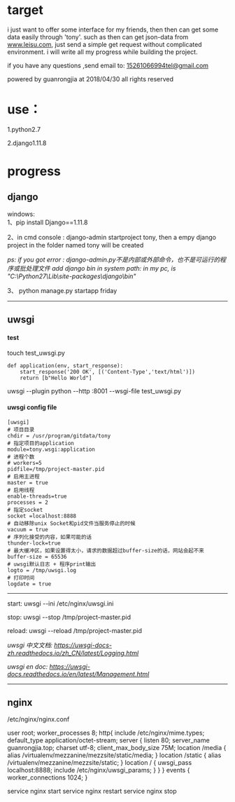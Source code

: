 # target
i just want to offer some interface for my friends,
then then can get some data easily through 'tony'.
such as then can get json-data from www.leisu.com,
just send a simple get request without complicated environment.
i will write all my progress while building the project.

if you have any questions ,send email to:
15261066994tel@gmail.com

powered by guanrongjia at 2018/04/30
all rights reserved


# use：
1.python2.7

2.django1.11.8


 
 
# progress
## django
windows:  
1、pip install Django==1.11.8

2、in cmd console : django-admin startproject tony, 
then a empy django project in the folder named tony will be created 

*ps:   if you got error : django-admin.py不是内部或外部命令，也不是可运行的程序或批处理文件
add django bin in system path: in my pc, is  "C:\Python27\Lib\site-packages\django\bin"*

3、 python manage.py startapp friday

-----------

##  uwsgi
#### test
touch test_uwsgi.py
```
def application(env, start_response):
    start_response('200 OK', [('Content-Type','text/html')])
    return [b"Hello World"]
```

    
uwsgi --plugin python --http :8001 --wsgi-file test_uwsgi.py

#### uwsgi config file

``` 
[uwsgi]
# 项目目录
chdir = /usr/program/gitdata/tony
# 指定项目的application
module=tony.wsgi:application
# 进程个数       
# workers=5
pidfile=/tmp/project-master.pid
# 启用主进程
master = true
# 启用线程
enable-threads=true
processes = 2
# 指定socket
socket =localhost:8888 
# 自动移除unix Socket和pid文件当服务停止的时候
vacuum = true  
# 序列化接受的内容，如果可能的话
thunder-lock=true
# 最大缓冲区，如果设置得太小，请求的数据超过buffer-size的话，网站会起不来
buffer-size = 65536 
# uwsgi默认日志 + 程序print输出
logto = /tmp/uwsgi.log
# 打印时间
logdate = true
```

----------
start: uwsgi --ini /etc/nginx/uwsgi.ini

stop: uwsgi --stop /tmp/project-master.pid

reload: uwsgi --reload /tmp/project-master.pid

*uwsgi 中文文档: https://uwsgi-docs-zh.readthedocs.io/zh_CN/latest/Logging.html*

*uwsgi en doc: https://uwsgi-docs.readthedocs.io/en/latest/Management.html*

----------

## nginx
/etc/nginx/nginx.conf

user root;
worker_processes 8;
http{
	include /etc/nginx/mime.types;
	default_type application/octet-stream;
	server {
		listen 80;
		server_name guanrongjia.top; 
		charset utf-8;
		client_max_body_size 75M;
		location /media {
			alias /virtualenv/mezzanine/mezzsite/static/media;
		}
		location /static {
			alias /virtualenv/mezzanine/mezzsite/static;
		}
		location / {
			uwsgi_pass localhost:8888;
			include /etc/nginx/uwsgi_params;
		}
	}
}
events {
	worker_connections 1024;
}

service nginx start
service nginx restart
service nginx stop